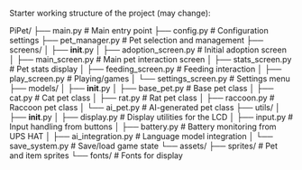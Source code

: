 Starter working structure of the project (may change): 

PiPet/
├── main.py               # Main entry point
├── config.py             # Configuration settings
├── pet_manager.py        # Pet selection and management
├── screens/
│   ├── __init__.py
│   ├── adoption_screen.py  # Initial adoption screen
│   ├── main_screen.py      # Main pet interaction screen
│   ├── stats_screen.py     # Pet stats display
│   ├── feeding_screen.py   # Feeding interaction
│   ├── play_screen.py      # Playing/games
│   └── settings_screen.py  # Settings menu
├── models/
│   ├── __init__.py
│   ├── base_pet.py         # Base pet class
│   ├── cat.py              # Cat pet class
│   ├── rat.py              # Rat pet class
│   ├── raccoon.py          # Raccoon pet class
│   └── ai_pet.py           # AI-generated pet class
├── utils/
│   ├── __init__.py
│   ├── display.py          # Display utilities for the LCD
│   ├── input.py            # Input handling from buttons
│   ├── battery.py          # Battery monitoring from UPS HAT
│   ├── ai_integration.py   # Language model integration
│   └── save_system.py      # Save/load game state
└── assets/
    ├── sprites/            # Pet and item sprites
    └── fonts/              # Fonts for display
